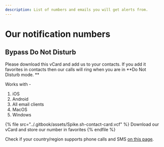 ```yaml
---
description: List of numbers and emails you will get alerts from.
---
```


# Our notification numbers

## Bypass Do Not Disturb

Please download this vCard and add us to your contacts. If you add it favorites in contacts then our calls will ring when you are in **Do Not Disturb mode. **

Works with -

1. iOS
2. Android
3. All email clients
4. MacOS
5. Windows

{% file src="../.gitbook/assets/Spike.sh-contact-card.vcf" %}
Download our vCard and store our number in favorites
{% endfile %}

Check if your country/region supports phone calls and SMS [on this page](https://app.spike.sh/geo-permissions).
